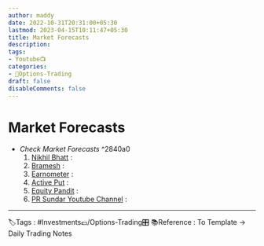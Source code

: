 ```yaml
---
author: maddy
date: 2022-10-31T20:31:00+05:30
lastmod: 2023-04-15T10:11:47+05:30
title: Market Forecasts
description: 
tags:
- Youtube📺
categories: 
- 🤹Options-Trading
draft: false
disableComments: false
---
```

# Market Forecasts

- *Check Market Forecasts* ^2840a0
	1. [Nikhil Bhatt](https://nikhilbhatt.in/) : 
	2. [Bramesh](https://www.brameshtechanalysis.com/) : 
	3. [Earnometer](http://earnometer.com/nifty/nifty-level.html) : 
	4.  [Active Put](https://www.capitalmarket.com/derivatives/options-most-active-put-call) : 
	1. [Equity Pandit](https://www.equitypandit.com/prediction/) : 
	2. [PR Sundar Youtube Channel](https://www.youtube.com/channel/UCS2NdYUmv_PUyyKeDAo5zYA/videos) :

---
🏷️Tags : #Investments💷/Options-Trading🎛️ 
📚Reference : To Template -> Daily Trading Notes